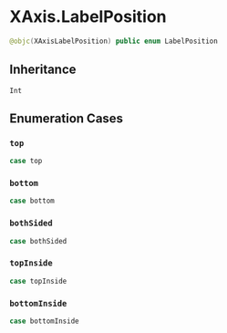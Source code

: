 # XAxis.LabelPosition

``` swift
@objc(XAxisLabelPosition) public enum LabelPosition
```

## Inheritance

`Int`

## Enumeration Cases

### `top`

``` swift
case top
```

### `bottom`

``` swift
case bottom
```

### `bothSided`

``` swift
case bothSided
```

### `topInside`

``` swift
case topInside
```

### `bottomInside`

``` swift
case bottomInside
```
